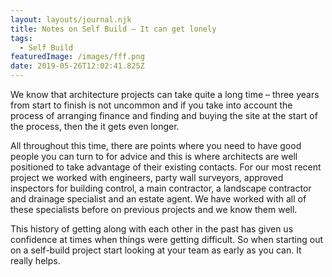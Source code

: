 ```yaml
---
layout: layouts/journal.njk
title: Notes on Self Build – It can get lonely
tags:
  - Self Build
featuredImage: /images/fff.png
date: 2019-05-26T12:02:41.825Z
---
```

We know that architecture projects can take quite a long time – three years from start to finish is not uncommon and if you take into account the process of arranging finance and finding and buying the site at the start of the process, then the it gets even longer.

All throughout this time, there are points where you need to have good people you can turn to for advice and this is where architects are well positioned to take advantage of their existing contacts. For our most recent project we worked with engineers, party wall surveyors, approved inspectors for building control, a main contractor, a landscape contractor and drainage specialist and an estate agent. We have worked with all of these specialists before on previous projects and we know them well.

This history of getting along with each other in the past has given us confidence at times when things were getting difficult. So when starting out on a self-build project start looking at your team as early as you can. It really helps.